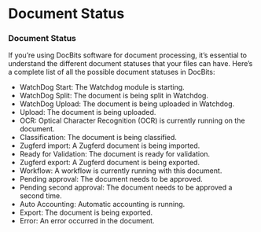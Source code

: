 # Document Status

### Document Status <a href="#sps5cgbu6pk9" id="sps5cgbu6pk9"></a>

If you’re using DocBits software for document processing, it’s essential to understand the different document statuses that your files can have. Here’s a complete list of all the possible document statuses in DocBits:

* WatchDog Start: The Watchdog module is starting.
* WatchDog Split: The document is being split in Watchdog.
* WatchDog Upload: The document is being uploaded in Watchdog.
* Upload: The document is being uploaded.
* OCR: Optical Character Recognition (OCR) is currently running on the document.
* Classification: The document is being classified.
* Zugferd import: A Zugferd document is being imported.
* Ready for Validation: The document is ready for validation.
* Zugferd export: A Zugferd document is being exported.
* Workflow: A workflow is currently running with this document.
* Pending approval: The document needs to be approved.
* Pending second approval: The document needs to be approved a second time.
* Auto Accounting: Automatic accounting is running.
* Export: The document is being exported.
* Error: An error occurred in the document.
